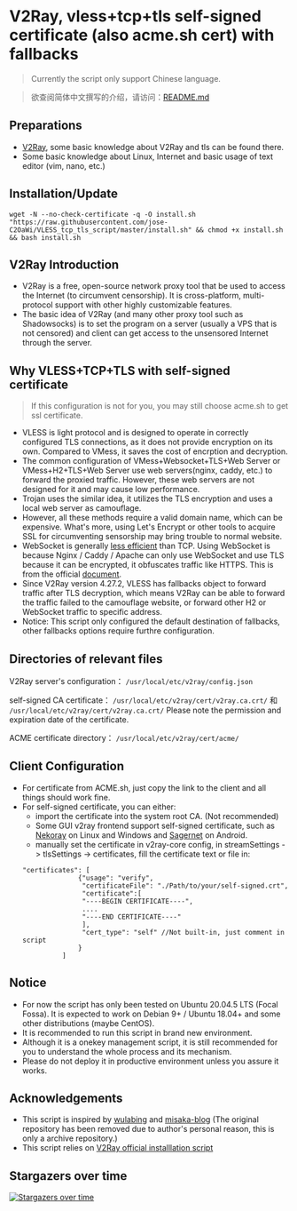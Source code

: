 # V2Ray, vless+tcp+tls self-signed certificate (also acme.sh cert) with fallbacks

> Currently the script only support Chinese language.

> 欲查阅简体中文撰写的介绍，请访问：[README.md](README.md)
## Preparations
* [V2Ray](https://www.v2fly.com/), some basic knowledge about V2Ray and tls can be found there.
* Some basic knowledge about Linux, Internet and basic usage of text editor (vim, nano, etc.)

## Installation/Update

```
wget -N --no-check-certificate -q -O install.sh "https://raw.githubusercontent.com/jose-C2OaWi/VLESS_tcp_tls_script/master/install.sh" && chmod +x install.sh && bash install.sh 
```

## V2Ray Introduction

* V2Ray is a free, open-source network proxy tool that be used to access the Internet (to circumvent censorship). It is cross-platform, multi-protocol support with other highly customizable features.
* The basic idea of V2Ray (and many other proxy tool such as Shadowsocks) is to set the program on a server (usually a VPS that is not censored) and client can get access to the unsensored Internet through the server.

## Why VLESS+TCP+TLS with self-signed certificate

> If this configuration is not for you, you may still choose acme.sh to get ssl certificate.

* VLESS is light protocol and is designed to operate in correctly configured TLS connections, as it does not provide encryption on its own. Compared to VMess, it saves the cost of encrption and decryption.
* The common configuration of VMess+Websocket+TLS+Web Server or VMess+H2+TLS+Web Server use web servers(nginx, caddy, etc.) to forward the proxied traffic. However, these web servers are not designed for it and may cause low performance.
* Trojan uses the similar idea, it utilizes the TLS encryption and uses a local web server as camouflage.
* However, all these methods require a valid domain name, which can be expensive. What's more, using Let's Encrypt or other tools to acquire SSL for circumventing sensorship may bring trouble to normal website.
* WebSocket is generally [less efficient](https://guide.v2fly.org/en_US/advanced/not_recommend.html) than TCP. Using WebSocket is because Nginx / Caddy / Apache can only use WebSocket and use TLS because it can be encrypted, it obfuscates traffic like HTTPS. This is from the official [document](https://guide.v2fly.org/en_US/advanced/wss_and_web.html). 
* Since V2Ray version 4.27.2, VLESS has fallbacks object to forward traffic after TLS decryption, which means V2Ray can be able to forward the traffic failed  to the camouflage website, or forward other H2 or WebSocket traffic to specific address.
* Notice: This script only configured the default destination of fallbacks, other fallbacks options require furthre configuration.

## Directories of relevant files

V2Ray server's configuration： `/usr/local/etc/v2ray/config.json`

self-signed CA certificate： `/usr/local/etc/v2ray/cert/v2ray.ca.crt/` 和 `/usr/local/etc/v2ray/cert/v2ray.ca.crt/` Please note the permission and expiration date of the certificate.

ACME certificate directory： `/usr/local/etc/v2ray/cert/acme/`

## Client Configuration

* For certificate from ACME.sh, just copy the link to the client and all things should work fine.
* For self-signed certificate, you can either:
  *  import the certificate into the system root CA. (Not recommended)
  * Some GUI v2ray frontend support self-signed certificate, such as [Nekoray](https://github.com/MatsuriDayo/nekoray) on Linux and Windows and [Sagernet](https://github.com/SagerNet/SagerNet) on Android.
  *  manually set the certificate in v2ray-core config, in streamSettings -> tlsSettings -> certificates, fill the certificate text or file in:
  ```
  "certificates": [
                {"usage": "verify",
                 "certificateFile": "./Path/to/your/self-signed.crt",
                 "certificate":[
                 "----BEGIN CERTIFICATE----",
                 ....
                 "----END CERTIFICATE----"
                 ],
                 "cert_type": "self" //Not built-in, just comment in script
                }
            ]
  ```
  

## Notice

* For now the script has only been tested on Ubuntu 20.04.5 LTS (Focal Fossa). It is expected to work on Debian 9+ / Ubuntu 18.04+ and some other distributions (maybe CentOS).
* It is recommended to run this script in brand new environment.
* Although it is a onekey management script, it is still recommended for you to understand the whole process and its mechanism.
* Please do not deploy it in productive environment unless you assure it works.

## Acknowledgements

* This script is inspired by [wulabing](https://github.com/wulabing/V2Ray_ws-tls_bash_onekey) and [misaka-blog](https://github.com/misaka-gh/Xray-script) (The original repository has been removed due to author's personal reason, this is only a archive repository.)
* This script relies on [V2Ray official installlation script](https://github.com/v2fly/fhs-install-v2ray)


## Stargazers over time

[![Stargazers over time](https://starchart.cc/jose-C2OaWi/VLESS_tcp_tls_script.svg)](https://starchart.cc/jose-C2OaWi/VLESS_tcp_tls_script)
